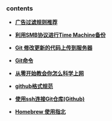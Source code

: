 ### contents

- **[广告过滤规则推荐](https://vanhiupun.github.io/article/%E5%B9%BF%E5%91%8A%E8%BF%87%E6%BB%A4%E8%A7%84%E5%88%99%E6%8E%A8%E8%8D%90)**


- **[利用SMB协议进行Time Machine备份](https://vanhiupun.github.io/article/%E5%88%A9%E7%94%A8%20SMB%20%E5%8D%8F%E8%AE%AE%E8%BF%9B%E8%A1%8C%20Time%20Machine%20%E5%A4%87%E4%BB%BD)**


- **[Git 修改更新的代码上传到服务器](https://vanhiupun.github.io/article/Git%20%E4%BF%AE%E6%94%B9%E6%9B%B4%E6%96%B0%E7%9A%84%E4%BB%A3%E7%A0%81%E4%B8%8A%E4%BC%A0%E5%88%B0%E6%9C%8D%E5%8A%A1%E5%99%A8)**


- **[Git命令](https://vanhiupun.github.io/article/Git%E5%91%BD%E4%BB%A4)**


- **[从零开始教会你怎么科学上网](https://vanhiupun.github.io/article/%E4%BB%8E%E9%9B%B6%E5%88%B0%E4%B8%80%E7%A7%91%E5%AD%A6%E4%B8%8A%E7%BD%91)**


- **[github格式规范](https://vanhiupun.github.io/article/github%E6%A0%BC%E5%BC%8F%E8%A7%84%E8%8C%83)**


- **[使用ssh连接Git仓库(Github)](https://vanhiupun.github.io/article/ssh%E8%AF%AD%E6%B3%95)**


- **[Homebrew 使用指北](https://vanhiupun.github.io/article/Homebrew%20%E4%BD%BF%E7%94%A8%E6%8C%87%E5%8C%97)**